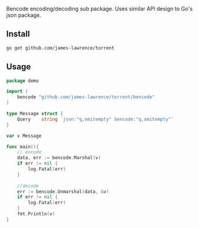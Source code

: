Bencode encoding/decoding sub package. Uses similar API design to Go's json package.

## Install

```sh
go get github.com/james-lawrence/torrent
```

## Usage

```go
package demo

import (
	bencode "github.com/james-lawrence/torrent/bencode"
)

type Message struct {
	Query    string `json:"q,omitempty" bencode:"q,omitempty"`
}

var v Message

func main(){
	// encode
	data, err := bencode.Marshal(v)
	if err != nil {
		log.Fatal(err)
	}
	
	//decode
	err := bencode.Unmarshal(data, &v)
	if err != nil {
		log.Fatal(err)
	}
	fmt.Println(v)
}
```
